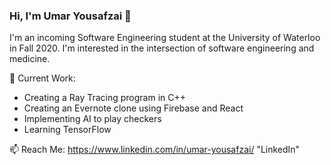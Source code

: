 ### Hi, I'm Umar Yousafzai 👋

I'm an incoming Software Engineering student at the University of Waterloo in Fall 2020. I'm interested in the intersection of software engineering and medicine. 
<!--I have previously worked as a research student at Princess Margaret Cancer Centre to analyze image registration algorithms for tumour delineations. I'm interested in the intersection between software engineering and medicine. -->

🔭 Current Work:
* Creating a Ray Tracing program in C++
* Creating an Evernote clone using Firebase and React
* Implementing AI to play checkers 
* Learning TensorFlow 

📫 Reach Me: 
https://www.linkedin.com/in/umar-yousafzai/ "LinkedIn"

<!--
**uyousafzai54/uyousafzai54** is a ✨ _special_ ✨ repository because its `README.md` (this file) appears on your GitHub profile.

Here are some ideas to get you started:

- 🔭 I’m currently working on ...
- 🌱 I’m currently learning ...
- 👯 I’m looking to collaborate on ...
- 🤔 I’m looking for help with ...
- 💬 Ask me about ...
- 📫 How to reach me: ...
- 😄 Pronouns: ...
- ⚡ Fun fact: ...
-->
